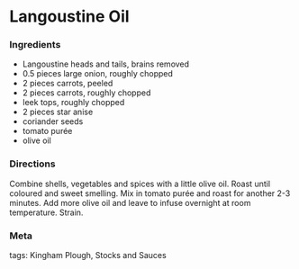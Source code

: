 # Langoustine Oil

### Ingredients
 * Langoustine heads and tails, brains removed
 * 0.5 pieces large onion, roughly chopped
 * 2 pieces carrots, peeled
 * 2 pieces carrots, roughly chopped
 * leek tops, roughly chopped
 * 2 pieces star anise
 * coriander seeds
 * tomato purée
 * olive oil

### Directions

Combine shells, vegetables and spices with a little olive oil.  Roast until coloured and sweet smelling.  Mix in tomato purée and roast for another 2-3 minutes.  Add more olive oil and leave to infuse overnight at room temperature.  Strain.

### Meta

tags: Kingham Plough, Stocks and Sauces

